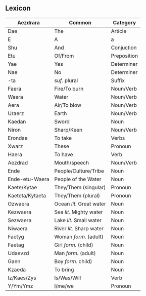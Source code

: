 ## Lexicon

|Aezdrara         |Common                    |Category     |
|-----------------|--------------------------|-------------|
| Dae             | The                      | Article     |
| E               | A|a                      | Particle    |
| Shu             | And                      | Conjuction  |
| Etu             | Of/From                  | Preposition |
| Yae             | Yes                      | Determiner  |
| Nae             | No                       | Determiner  |
| -ta             | _suf._ plural            | Suffix      |
| Faera           | Fire/To burn             | Noun/Verb   |
| Waera           | Water                    | Noun/Verb   |
| Aera            | Air/To blow              | Noun/Verb   |
| Uraerz          | Earth                    | Noun/Verb   |
| Kaedan          | Sword                    | Noun        |
| Niron           | Sharp/Keen               | Noun/Verb   |
| Erondae         | To take                  | Verbs       |
| Xwarz           | These                    | Pronoun     |
| Haera           | To have                  | Verb        |
| Aezdrad         | Mouth/speech             | Noun/Verb   |
| Ende            | People/Culture/Tribe     | Noun        |
| Ende-etu-Waera  | People of the Water      | Noun        |
| Kaete/Kytae     | They/Them (singular)     | Pronoun     |
| Kaeteta/Kytaeta | They/Them (plural)       | Pronoun     |
| Ozwaera         | Ocean _lit._ Great water | Noun        |
| Kezwaera        | Sea _lit._ Mighty water  | Noun        |
| Sezwaera        | Lake _lit._ Small water  | Noun        |
| Niwaera         | River _lit._ Sharp water | Noun        |
| Faetyg          | Woman _form._ (adult)    | Noun        |
| Faetag          | Girl _form._ (child)     | Noun        |
| Udaevzd         | Man _form._ (adult)      | Noun        |
| Gaen            | Boy _form._ child)       | Noun        |
| Kzaeda          | To bring                 | Noun        |
| Iz/Kaes/Zys     | Is/Was/Will              | Verb        |
| Y/Ym/Ymz        | I/me/we                  | Pronoun     |
